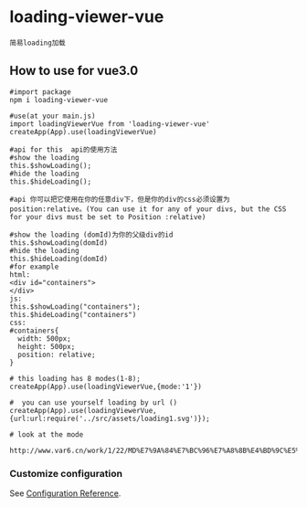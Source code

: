 <!--
 * @Descripttion: 
 * @version: 
 * @Author: zhenghaiwen
 * @Date: 2022-04-12 21:52:37
 * @LastEditors: zhenghaiwen
 * @LastEditTime: 2022-04-13 09:32:51
-->
# loading-viewer-vue
```
简易loading加载
```
## How to use for vue3.0
```
#import package
npm i loading-viewer-vue

#use(at your main.js)
import loadingViewerVue from 'loading-viewer-vue'
createApp(App).use(loadingViewerVue)

#api for this  api的使用方法
#show the loading
this.$showLoading();
#hide the loading
this.$hideLoading();

#api 你可以把它使用在你的任意div下，但是你的div的css必须设置为position:relative。(You can use it for any of your divs, but the CSS for your divs must be set to Position :relative)

#show the loading (domId)为你的父级div的id
this.$showLoading(domId)
#hide the loading
this.$hideLoading(domId)
#for example
html:
<div id="containers">
</div>
js:
this.$showLoading("containers");
this.$hideLoading("containers")
css:
#containers{
  width: 500px;
  height: 500px;
  position: relative;
}

# this loading has 8 modes(1-8);
createApp(App).use(loadingViewerVue,{mode:'1'})

#  you can use yourself loading by url ()
createApp(App).use(loadingViewerVue,{url:url:require('../src/assets/loading1.svg')});

# look at the mode

http://www.var6.cn/work/1/22/MD%E7%9A%84%E7%BC%96%E7%A8%8B%E4%BD%9C%E5%93%81
```

### Customize configuration
See [Configuration Reference](https://cli.vuejs.org/config/).
